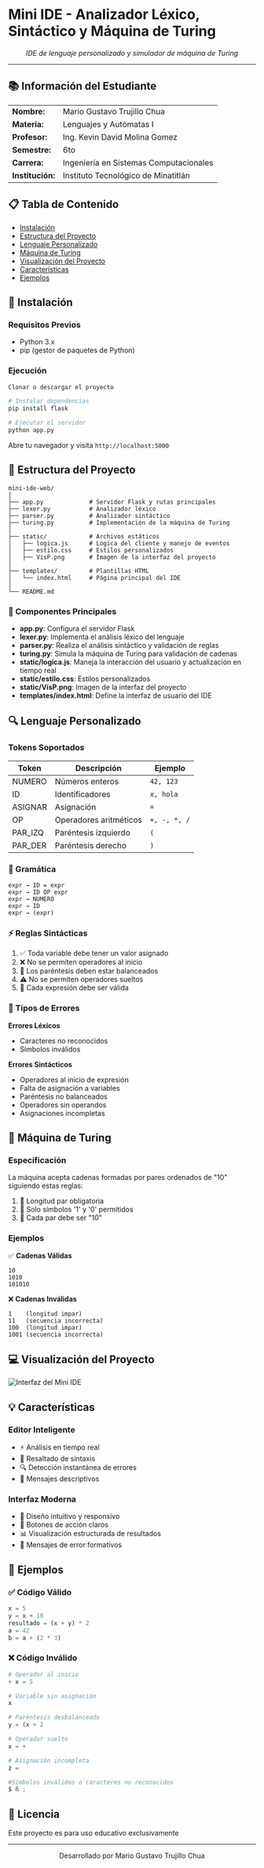 # Mini IDE - Analizador Léxico, Sintáctico y Máquina de Turing

<div align="center">
  
*IDE de lenguaje personalizado y simulador de máquina de Turing*

---
</div>

## 📚 Información del Estudiante

<table>
  <tr>
    <td><strong>Nombre:</strong></td>
    <td>Mario Gustavo Trujillo Chua</td>
  </tr>
  <tr>
    <td><strong>Materia:</strong></td>
    <td>Lenguajes y Autómatas I</td>
  </tr>
  <tr>
    <td><strong>Profesor:</strong></td>
    <td>Ing. Kevin David Molina Gomez</td>
  </tr>
  <tr>
    <td><strong>Semestre:</strong></td>
    <td>6to</td>
  </tr>
  <tr>
    <td><strong>Carrera:</strong></td>
    <td>Ingeniería en Sistemas Computacionales</td>
  </tr>
  <tr>
    <td><strong>Institución:</strong></td>
    <td>Instituto Tecnológico de Minatitlán</td>
  </tr>
</table>

## 📋 Tabla de Contenido

- [Instalación](#-instalación)
- [Estructura del Proyecto](#-estructura-del-proyecto)
- [Lenguaje Personalizado](#-lenguaje-personalizado)
- [Máquina de Turing](#-máquina-de-turing)
- [Visualización del Proyecto](#-visualización-del-proyecto)
- [Características](#-características)
- [Ejemplos](#-ejemplos)


## 🚀 Instalación

### Requisitos Previos

- Python 3.x
- pip (gestor de paquetes de Python)

### Ejecución

```bash
Clonar o descargar el proyecto

# Instalar dependencias
pip install flask

# Ejecutar el servidor
python app.py
```

Abre tu navegador y visita `http://localhost:5000`

## 📂 Estructura del Proyecto

```
mini-ide-web/
│
├── app.py             # Servidor Flask y rutas principales
├── lexer.py           # Analizador léxico
├── parser.py          # Analizador sintáctico
├── turing.py          # Implementación de la máquina de Turing
│
├── static/            # Archivos estáticos
│   ├── logica.js      # Lógica del cliente y manejo de eventos
│   ├── estilo.css     # Estilos personalizados
│   ├── VisP.png       # Imagen de la interfaz del proyecto
│   
├── templates/         # Plantillas HTML
│   └── index.html     # Página principal del IDE
│
└── README.md          
```

### 🔧 Componentes Principales

- **app.py**: Configura el servidor Flask 
- **lexer.py**: Implementa el análisis léxico del lenguaje
- **parser.py**: Realiza el análisis sintáctico y validación de reglas
- **turing.py**: Simula la máquina de Turing para validación de cadenas
- **static/logica.js**: Maneja la interacción del usuario y actualización en tiempo real
- **static/estilo.css**: Estilos personalizados
- **static/VisP.png**: Imagen de la interfaz del proyecto
- **templates/index.html**: Define la interfaz de usuario del IDE

## 🔍 Lenguaje Personalizado

### Tokens Soportados

| Token     | Descripción             | Ejemplo    |
|-----------|------------------------|------------|
| NUMERO    | Números enteros        | `42, 123`  |
| ID        | Identificadores        | `x, hola`  |
| ASIGNAR   | Asignación            | `=`        |
| OP        | Operadores aritméticos | `+, -, *, /` |
| PAR_IZQ   | Paréntesis izquierdo  | `(`        |
| PAR_DER   | Paréntesis derecho    | `)`        |

### 📝 Gramática

```
expr → ID = expr
expr → ID OP expr
expr → NUMERO
expr → ID
expr → (expr)
```

### ⚡ Reglas Sintácticas

1. ✅ Toda variable debe tener un valor asignado
2. ❌ No se permiten operadores al inicio
3. 🔄 Los paréntesis deben estar balanceados
4. ⚠️ No se permiten operadores sueltos
5. 📝 Cada expresión debe ser válida

### 🚫 Tipos de Errores


<summary><strong>Errores Léxicos</strong></summary>

- Caracteres no reconocidos
- Símbolos inválidos



<summary><strong>Errores Sintácticos</strong></summary>

- Operadores al inicio de expresión
- Falta de asignación a variables
- Paréntesis no balanceados
- Operadores sin operandos
- Asignaciones incompletas


## 🤖 Máquina de Turing

### Especificación

La máquina acepta cadenas formadas por pares ordenados de "10" siguiendo estas reglas:

1. 📏 Longitud par obligatoria
2. 🔣 Solo símbolos '1' y '0' permitidos
3. 🔄 Cada par debe ser "10"

### Ejemplos

✅ **Cadenas Válidas**
```
10
1010
101010
```

❌ **Cadenas Inválidas**
```
1    (longitud impar)
11   (secuencia incorrecta)
100  (longitud impar)
1001 (secuencia incorrecta)
```
## 💻 Visualización del Proyecto

![Interfaz del Mini IDE](static/VisP.png)

## 💡 Características

### Editor Inteligente

- ⚡ Análisis en tiempo real
- 🎨 Resaltado de sintaxis
- 🔍 Detección instantánea de errores
- 📝 Mensajes descriptivos

### Interfaz Moderna

- 🎯 Diseño intuitivo y responsivo
- 🔲 Botones de acción claros
- 📊 Visualización estructurada de resultados
- 💬 Mensajes de error formativos

## 📝 Ejemplos

### ✅ Código Válido

```python
x = 5
y = x + 10
resultado = (x + y) * 2
a = 42
b = a + (2 * 3)
```

### ❌ Código Inválido

```python
# Operador al inicio
+ x = 5

# Variable sin asignación
x

# Paréntesis desbalanceado
y = (x + 2

# Operador suelto
x = +

# Asignación incompleta
z = 

#Símbolos inválidos o caracteres no reconocidos
$ ñ ;
```

## 📄 Licencia

Este proyecto es para uso educativo exclusivamente

---

<div align="center">

Desarrollado por Mario Gustavo Trujillo Chua

</div> 
